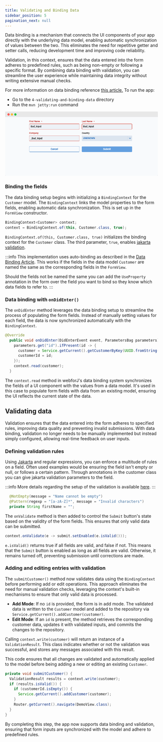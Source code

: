 ```yaml
---
title: Validating and Binding Data
sidebar_position: 5
pagination_next: null
---
```


Data binding is a mechanism that connects the UI components of your app directly with the underlying data model, enabling automatic synchronization of values between the two. This eliminates the need for repetitive getter and setter calls, reducing development time and improving code reliability.

Validation, in this context, ensures that the data entered into the form adheres to predefined rules, such as being non-empty or following a specific format. By combining data binding with validation, you can streamline the user experience while maintaining data integrity without writing extensive manual checks.

For more information on data binding reference [this article.](../../data-binding/overview) To run the app:

- Go to the `4-validating-and-binding-data` directory
- Run the `mvn jetty:run` command

![Data binding and validation screenshot](../../../static/img/tutorial_images/step4.png)

### Binding the fields

The data binding setup begins with initializing a `BindingContext` for the `Customer` model. The `BindingContext` links the model properties to the form fields, enabling automatic data synchronization. This is set up in the `FormView` constructor.

```java title="FormView.java"
BindingContext<Customer> context;
context = BindingContext.of(this, Customer.class, true);
```

`BindingContext.of(this, Customer.class, true)` initializes the binding context for the `Customer` class. The third parameter, `true`, enables [jakarta validation](https://beanvalidation.org/).

:::info
This implementation uses auto-binding as described in the [Data Binding Article](../../data-binding/automatic-binding). This works if the fields in the data model `Customer` are named the same as the corresponding fields in the `FormView`.

Should the fields not be named the same you can add the `UseProperty` annotation in the form over the field you want to bind so they know which data fields to refer to.
:::

### Data binding with `onDidEnter()`

The `onDidEnter` method leverages the data binding setup to streamline the process of populating the form fields. Instead of manually setting values for each field, the data is now synchronized automatically with the `BindingContext`.

```java {7}
@Override
  public void onDidEnter(DidEnterEvent event, ParametersBag parameters) {
    parameters.get("id").ifPresent(id -> {
      customer = Service.getCurrent().getCustomerByKey(UUID.fromString(id));
      customerId = id;
    });
    context.read(customer);
  }
```

The `context.read` method in webforJ's data binding system synchronizes the fields of a UI component with the values from a data model. It's used in this case to populate form fields with data from an existing model, ensuring the UI reflects the current state of the data.

## Validating data

Validation ensures that the data entered into the form adheres to specified rules, improving data quality and preventing invalid submissions. With data binding, validation no longer needs to be manually implemented but instead simply configured, allowing real-time feedback on user inputs.

### Defining validation rules

Using [Jakarta](https://beanvalidation.org) and regular expressions, you can enforce a multitude of rules on a field. Often used examples would be ensuring the field
isn't empty or null, or follows a certain pattern.
Through annotations in the customer class you can give jakarta validation parameters to the field.

:::info
More details regarding the setup of the validation is available [here](../../data-binding/validation/jakarta-validation.md#installation).
:::

```java
  @NotEmpty(message = "Name cannot be empty")
  @Pattern(regexp = "[a-zA-Z]*", message = "Invalid characters")
  private String firstName = "";
```

The `onValidate` method is then added to control the `Submit` button's state based on the validity of the form fields. This ensures that only valid data can be submitted.

```java title="FormView.java"
context.onValidate(e -> submit.setEnabled(e.isValid()));
```

`e.isValid()` returns true if all fields are valid, and false if not. This means that the `Submit` button is enabled as long as all fields are valid. Otherwise, it remains turned off, preventing submission until corrections are made.

### Adding and editing entries with validation

The `submitCustomer()` method now validates data using the `BindingContext` before performing add or edit operations. This approach eliminates the need for manual validation checks, leveraging the context's built-in mechanisms to ensure that only valid data is processed.

- **Add Mode**: If no `id` is provided, the form is in add mode. The validated data is written to the `Customer` model and added to the repository via `Service.getCurrent().addCustomer(customer)`.
- **Edit Mode**: If an `id` is present, the method retrieves the corresponding customer data, updates it with validated inputs, and commits the changes to the repository.

Calling `context.write(customer)` will return an instance of a `ValidationResult`. This class indicates whether or not the validation was successful, and stores any messages associated with this result.

This code ensures that all changes are validated and automatically applied to the model before being adding a new or editing an existing `Customer`.

```java title="FormView.java"
private void submitCustomer() {
  ValidationResult results = context.write(customer);
  if (results.isValid()) {
    if (customerId.isEmpty()) {
      Service.getCurrent().addCustomer(customer);
    }
    Router.getCurrent().navigate(DemoView.class);
  }
}
```

By completing this step, the app now supports data binding and validation, ensuring that form inputs are synchronized with the model and adhere to predefined rules.
